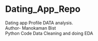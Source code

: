 # Dating_App_Repo
Dating app Profile DATA analysis.
<br>
Author- Manokaman Bist
<br>
Python Code Data Cleaning and doing EDA
